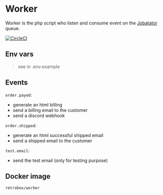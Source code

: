 # Worker

Worker is the php script who listen and consume event on the [Jobatator](https://github.com/lefuturiste/jobatator) queue.

[![CircleCI](https://circleci.com/gh/retrobox/worker.svg?style=svg)](https://circleci.com/gh/retrobox/worker)

## Env vars

> see in .env.example

## Events

`order.payed`:
- generate an html billing
- send a billing email to the customer
- send a discord webhook

`order.shipped`:
- generate an html successful shipped email
- send a shipped email to the customer

`test.email`:
- send the test email (only for testing purpose)

## Docker image

`retrobox/worker`
